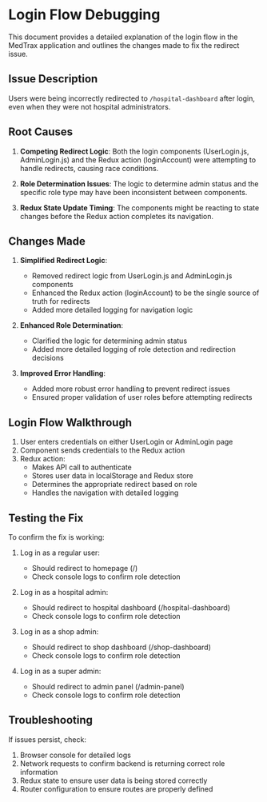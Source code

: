 # Login Flow Debugging

This document provides a detailed explanation of the login flow in the MedTrax application and outlines the changes made to fix the redirect issue.

## Issue Description

Users were being incorrectly redirected to `/hospital-dashboard` after login, even when they were not hospital administrators.

## Root Causes

1. **Competing Redirect Logic**: Both the login components (UserLogin.js, AdminLogin.js) and the Redux action (loginAccount) were attempting to handle redirects, causing race conditions.

2. **Role Determination Issues**: The logic to determine admin status and the specific role type may have been inconsistent between components.

3. **Redux State Update Timing**: The components might be reacting to state changes before the Redux action completes its navigation.

## Changes Made

1. **Simplified Redirect Logic**:
   - Removed redirect logic from UserLogin.js and AdminLogin.js components
   - Enhanced the Redux action (loginAccount) to be the single source of truth for redirects
   - Added more detailed logging for navigation logic

2. **Enhanced Role Determination**:
   - Clarified the logic for determining admin status
   - Added more detailed logging of role detection and redirection decisions

3. **Improved Error Handling**:
   - Added more robust error handling to prevent redirect issues
   - Ensured proper validation of user roles before attempting redirects

## Login Flow Walkthrough

1. User enters credentials on either UserLogin or AdminLogin page
2. Component sends credentials to the Redux action
3. Redux action:
   - Makes API call to authenticate
   - Stores user data in localStorage and Redux store
   - Determines the appropriate redirect based on role
   - Handles the navigation with detailed logging

## Testing the Fix

To confirm the fix is working:

1. Log in as a regular user:
   - Should redirect to homepage (/)
   - Check console logs to confirm role detection

2. Log in as a hospital admin:
   - Should redirect to hospital dashboard (/hospital-dashboard)
   - Check console logs to confirm role detection

3. Log in as a shop admin:
   - Should redirect to shop dashboard (/shop-dashboard)
   - Check console logs to confirm role detection

4. Log in as a super admin:
   - Should redirect to admin panel (/admin-panel)
   - Check console logs to confirm role detection

## Troubleshooting

If issues persist, check:

1. Browser console for detailed logs
2. Network requests to confirm backend is returning correct role information
3. Redux state to ensure user data is being stored correctly
4. Router configuration to ensure routes are properly defined
